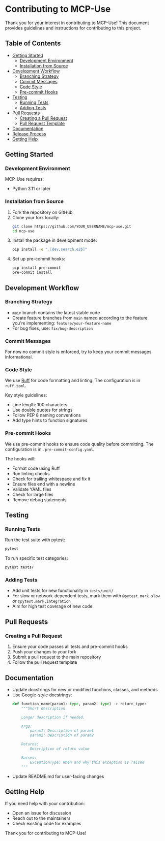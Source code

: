 # Contributing to MCP-Use

Thank you for your interest in contributing to MCP-Use! This document provides guidelines and instructions for contributing to this project.

## Table of Contents

- [Getting Started](#getting-started)
  - [Development Environment](#development-environment)
  - [Installation from Source](#installation-from-source)
- [Development Workflow](#development-workflow)
  - [Branching Strategy](#branching-strategy)
  - [Commit Messages](#commit-messages)
  - [Code Style](#code-style)
  - [Pre-commit Hooks](#pre-commit-hooks)
- [Testing](#testing)
  - [Running Tests](#running-tests)
  - [Adding Tests](#adding-tests)
- [Pull Requests](#pull-requests)
  - [Creating a Pull Request](#creating-a-pull-request)
  - [Pull Request Template](#pull-request-template)
- [Documentation](#documentation)
- [Release Process](#release-process)
- [Getting Help](#getting-help)

## Getting Started

### Development Environment

MCP-Use requires:
- Python 3.11 or later

### Installation from Source

1. Fork the repository on GitHub.
2. Clone your fork locally:
   ```bash
   git clone https://github.com/YOUR_USERNAME/mcp-use.git
   cd mcp-use
   ```
3. Install the package in development mode:
   ```bash
   pip install -e ".[dev,search,e2b]"
   ```
4. Set up pre-commit hooks:
   ```bash
   pip install pre-commit
   pre-commit install
   ```

## Development Workflow

### Branching Strategy

- `main` branch contains the latest stable code
- Create feature branches from `main` named according to the feature you're implementing: `feature/your-feature-name`
- For bug fixes, use: `fix/bug-description`

### Commit Messages

For now no commit style is enforced, try to keep your commit messages informational.
### Code Style

We use [Ruff](https://github.com/astral-sh/ruff) for code formatting and linting. The configuration is in `ruff.toml`.

Key style guidelines:
- Line length: 100 characters
- Use double quotes for strings
- Follow PEP 8 naming conventions
- Add type hints to function signatures

### Pre-commit Hooks

We use pre-commit hooks to ensure code quality before committing. The configuration is in `.pre-commit-config.yaml`.

The hooks will:
- Format code using Ruff
- Run linting checks
- Check for trailing whitespace and fix it
- Ensure files end with a newline
- Validate YAML files
- Check for large files
- Remove debug statements

## Testing

### Running Tests

Run the test suite with pytest:

```bash
pytest
```

To run specific test categories:

```bash
pytest tests/
```

### Adding Tests

- Add unit tests for new functionality in `tests/unit/`
- For slow or network-dependent tests, mark them with `@pytest.mark.slow` or `@pytest.mark.integration`
- Aim for high test coverage of new code

## Pull Requests

### Creating a Pull Request

1. Ensure your code passes all tests and pre-commit hooks
2. Push your changes to your fork
3. Submit a pull request to the main repository
4. Follow the pull request template

## Documentation

- Update docstrings for new or modified functions, classes, and methods
- Use Google-style docstrings:
  ```python
  def function_name(param1: type, param2: type) -> return_type:
      """Short description.

      Longer description if needed.

      Args:
          param1: Description of param1
          param2: Description of param2

      Returns:
          Description of return value

      Raises:
          ExceptionType: When and why this exception is raised
      """
  ```
- Update README.md for user-facing changes

## Getting Help

If you need help with your contribution:

- Open an issue for discussion
- Reach out to the maintainers
- Check existing code for examples

Thank you for contributing to MCP-Use!
